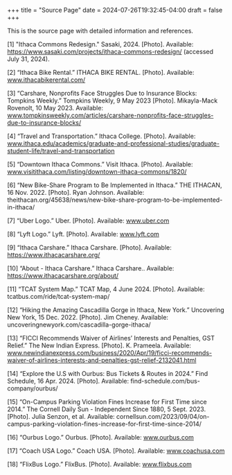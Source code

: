 +++
title = "Source Page"
date = 2024-07-26T19:32:45-04:00
draft = false
+++

This is the source page with detailed information and references.

[1]  "Ithaca Commons Redesign." Sasaki, 2024. [Photo]. Available: https://www.sasaki.com/projects/ithaca-commons-redesign/ (accessed July 31, 2024).

[2] “Ithaca Bike Rental.” ITHACA BIKE RENTAL. [Photo]. Available: www.ithacabikerental.com/ 

[3] “Carshare, Nonprofits Face Struggles Due to Insurance Blocks: Tompkins Weekly.” Tompkins Weekly, 9 May 2023 [Photo]. Mikayla-Mack Rovenolt, 10 May 2023. Available: www.tompkinsweekly.com/articles/carshare-nonprofits-face-struggles-due-to-insurance-blocks/ 

[4] “Travel and Transportation.” Ithaca College. [Photo]. Available: www.ithaca.edu/academics/graduate-and-professional-studies/graduate-student-life/travel-and-transportation 

[5] “Downtown Ithaca Commons.” Visit Ithaca. [Photo]. Available: www.visitithaca.com/listing/downtown-ithaca-commons/1820/ 

[6] “New Bike-Share Program to Be Implemented in Ithaca.” THE ITHACAN, 16 Nov. 2022. [Photo]. Ryan Johnson. Available: theithacan.org/45638/news/new-bike-share-program-to-be-implemented-in-ithaca/ 

[7] “Uber Logo.” Uber. [Photo]. Available: www.uber.com 

[8] “Lyft Logo.” Lyft. [Photo]. Available: www.lyft.com 

[9] “Ithaca Carshare.” Ithaca Carshare. [Photo]. Available: https://www.ithacacarshare.org/ 

[10] “About - Ithaca Carshare.” Ithaca Carshare.. Available: https://www.ithacacarshare.org/about/ 

[11] “TCAT System Map.” TCAT Map, 4 June 2024. [Photo]. Available: tcatbus.com/ride/tcat-system-map/ 

[12] “Hiking the Amazing Cascadilla Gorge in Ithaca, New York.” Uncovering New York, 15 Dec. 2022. [Photo]. Jim Cheney. Available: uncoveringnewyork.com/cascadilla-gorge-ithaca/ 

[13] “FICCI Recommends Waiver of Airlines’ Interests and Penalties, GST Relief.” The New Indian Express. [Photo]. K. Prameela. Available: www.newindianexpress.com/business/2020/Apr/19/ficci-recommends-waiver-of-airlines-interests-and-penalties-gst-relief-2132041.html

[14] “Explore the U.S with Ourbus: Bus Tickets & Routes in 2024.” Find Schedule, 16 Apr. 2024. [Photo]. Available: find-schedule.com/bus-company/ourbus/ 

[15] “On-Campus Parking Violation Fines Increase for First Time since 2014.” The Cornell Daily Sun - Independent Since 1880, 5 Sept. 2023. [Photo]. Julia Senzon, et al. Available: cornellsun.com/2023/09/04/on-campus-parking-violation-fines-increase-for-first-time-since-2014/ 

[16] “Ourbus Logo.” Ourbus. [Photo]. Available: www.ourbus.com 

[17] “Coach USA Logo.” Coach USA. [Photo]. Available: www.coachusa.com 

[18] “FlixBus Logo.” FlixBus. [Photo]. Available: www.flixbus.com 






